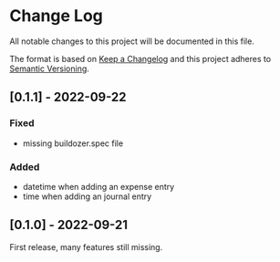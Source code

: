 # Change Log
All notable changes to this project will be documented in this file.
 
The format is based on [Keep a Changelog](http://keepachangelog.com/)
and this project adheres to [Semantic Versioning](http://semver.org/).

## [0.1.1] - 2022-09-22
### Fixed
- missing buildozer.spec file
### Added
- datetime when adding an expense entry
- time when adding an journal entry

## [0.1.0] - 2022-09-21

First release, many features still missing.
